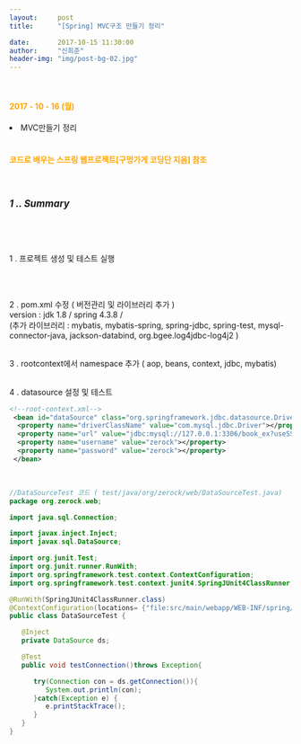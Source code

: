 ```yaml
---
layout:     post
title:      "[Spring] MVC구조 만들기 정리"

date:       2017-10-15 11:30:00
author:     "신희준"
header-img: "img/post-bg-02.jpg"
---
```

<br>
<H4 style ="font-weight:bold; color : orange">2017 - 10 - 16 (월)</H4>
<li>MVC만들기 정리</li>

<br>
<H4 style ="font-weight:bold; color:orange;">코드로 배우는 스프링 웹프로젝트[구멍가게 코딩단 지음] 참조</H4>
<br>

<h5 style = "font-size: 17px; font-weight : bold;">1 .. Summary</h5>

<br><br>

<p style="font-size:14px">
1 . 프로젝트 생성 및 테스트 실행

<br><br>
</p>
<p style="font-size:14px">
2 . pom.xml 수정 ( 버전관리 및 라이브러리 추가 )
<br>
version : jdk 1.8 / spring 4.3.8 /
<br>
(추가 라이브러리 : mybatis, mybatis-spring, spring-jdbc, spring-test, mysql-connector-java, jackson-databind, org.bgee.log4jdbc-log4j2 )
<br><br>
</p>

<p style="font-size:14px">
3 . rootcontext에서 namespace 추가 ( aop, beans, context, jdbc, mybatis)
<br><br>
</p>


<p style="font-size:14px">
4 . datasource 설정 및 테스트
</p>

~~~xml
<!--root-context.xml-->
 <bean id="dataSource" class="org.springframework.jdbc.datasource.DriverManagerDataSource">
  <property name="driverClassName" value="com.mysql.jdbc.Driver"></property>
  <property name="url" value="jdbc:mysql://127.0.0.1:3306/book_ex?useSSL=false"></property>
  <property name="username" value="zerock"></property>
  <property name="password" value="zerock"></property>
 </bean>
~~~

<br>

~~~java
//DataSourceTest 코드 ( test/java/org/zerock/web/DataSourceTest.java)
package org.zerock.web;

import java.sql.Connection;

import javax.inject.Inject;
import javax.sql.DataSource;

import org.junit.Test;
import org.junit.runner.RunWith;
import org.springframework.test.context.ContextConfiguration;
import org.springframework.test.context.junit4.SpringJUnit4ClassRunner;

@RunWith(SpringJUnit4ClassRunner.class)
@ContextConfiguration(locations= {"file:src/main/webapp/WEB-INF/spring/**/root-context.xml"})
public class DataSourceTest {

   @Inject
   private DataSource ds;

   @Test
   public void testConnection()throws Exception{

      try(Connection con = ds.getConnection()){
         System.out.println(con);
      }catch(Exception e) {
         e.printStackTrace();
      }
   }
}
~~~
